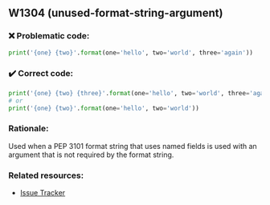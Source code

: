 ## W1304 (unused-format-string-argument)

### :x: Problematic code:

```python
print('{one} {two}'.format(one='hello', two='world', three='again'))
```

### :heavy_check_mark: Correct code:

```python
print('{one} {two} {three}'.format(one='hello', two='world', three='again'))
# or
print('{one} {two}'.format(one='hello', two='world'))
```

### Rationale:

Used when a PEP 3101 format string that uses named fields is used with an
argument that is not required by the format string.

### Related resources:

- [Issue Tracker](https://github.com/PyCQA/pylint/issues?q=is%3Aissue+%22unused-format-string-argument%22+OR+%22W1304%22)
